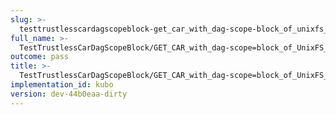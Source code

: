 ```yaml
---
slug: >-
  testtrustlesscardagscopeblock-get_car_with_dag-scope-block_of_unixfs_file_on_a_path_(accept_header)-header_content-disposition
full_name: >-
  TestTrustlessCarDagScopeBlock/GET_CAR_with_dag-scope=block_of_UnixFS_file_on_a_path_(Accept_Header)/Header_Content-Disposition
outcome: pass
title: >-
  TestTrustlessCarDagScopeBlock/GET_CAR_with_dag-scope=block_of_UnixFS_file_on_a_path_(Accept_Header)/Header_Content-Disposition
implementation_id: kubo
version: dev-44b0eaa-dirty
---
```


